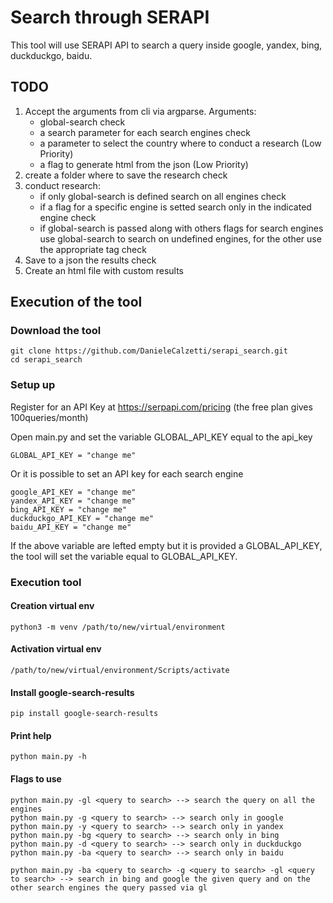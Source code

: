 # Search through SERAPI

This tool will use SERAPI API to search a query inside google, yandex, bing, duckduckgo, baidu.

## TODO

1. Accept the arguments from cli via argparse. Arguments:
    - global-search check
    - a search parameter for each search engines check
    - a parameter to select the country where to conduct a research (Low Priority)
    - a flag to generate html from the json (Low Priority)
2. create a folder where to save the research check
3. conduct research:
    - if only global-search is defined search on all engines check
    - if a flag for a specific engine is setted search only in the indicated engine check
    - if global-search is passed along with others flags for search engines use global-search to search on undefined engines, for the other use the appropriate tag check
4. Save to a json the results check
5. Create an html file with custom results

## Execution of the tool

### Download the tool

    git clone https://github.com/DanieleCalzetti/serapi_search.git
    cd serapi_search

### Setup up

Register for an API Key at https://serpapi.com/pricing (the free plan gives 100queries/month)

Open main.py and set the variable GLOBAL_API_KEY equal to the api_key

    GLOBAL_API_KEY = "change me"

Or it is possible to set an API key for each search engine

    google_API_KEY = "change me"
    yandex_API_KEY = "change me"
    bing_API_KEY = "change me"
    duckduckgo_API_KEY = "change me"
    baidu_API_KEY = "change me"

If the above variable are lefted empty but it is provided a GLOBAL_API_KEY, the tool will set the variable equal to GLOBAL_API_KEY.

### Execution tool

#### Creation virtual env

    python3 -m venv /path/to/new/virtual/environment

#### Activation virtual env

    /path/to/new/virtual/environment/Scripts/activate

#### Install google-search-results

    pip install google-search-results

#### Print help

    python main.py -h

#### Flags to use

    python main.py -gl <query to search> --> search the query on all the engines
    python main.py -g <query to search> --> search only in google
    python main.py -y <query to search> --> search only in yandex
    python main.py -bg <query to search> --> search only in bing
    python main.py -d <query to search> --> search only in duckduckgo
    python main.py -ba <query to search> --> search only in baidu

    python main.py -ba <query to search> -g <query to search> -gl <query to search> --> search in bing and google the given query and on the other search engines the query passed via gl

